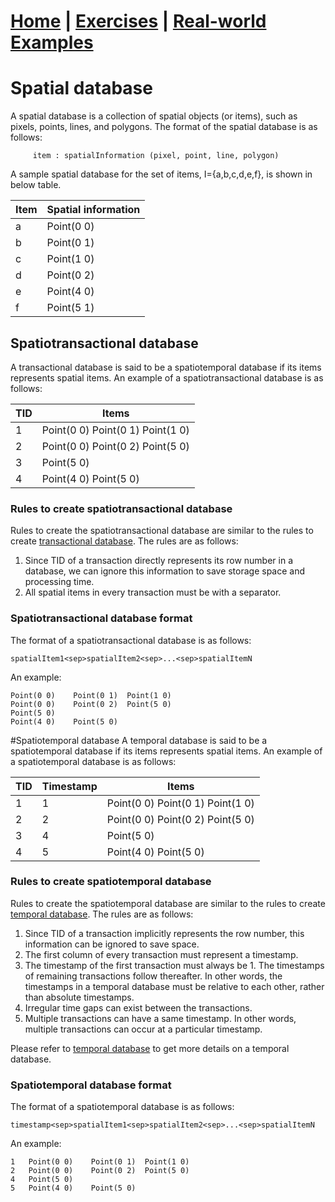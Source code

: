 # **[Home](index.html) | [Exercises](exercises.html) | [Real-world Examples](examples.html)**  

# Spatial database

A spatial database is a collection of spatial objects (or items), such as pixels, points, lines, and polygons. 
   The format of the spatial database is as follows:
   
         item : spatialInformation (pixel, point, line, polygon)

   A sample spatial database for the set of items, I={a,b,c,d,e,f}, is shown in below table.
  
 Item |  Spatial information 
  --- | -----
  a   | Point(0 0)
  b   | Point(0 1)
  c   | Point(1 0)
  d   | Point(0 2)
  e   | Point(4 0)
  f   | Point(5 1)


## Spatiotransactional database
A transactional database is said to be a spatiotemporal database if its items represents spatial items. An example of a 
spatiotransactional database is as follows:

TID | Items
--- | -----
 1  | Point(0 0)    Point(0 1)  Point(1 0)
 2  | Point(0 0)    Point(0 2)  Point(5 0)
 3  | Point(5 0)
 4  | Point(4 0)    Point(5 0)
 
### Rules to create spatiotransactional database 
Rules to create the spatiotransactional database are similar to the rules to create [transactional database](transactionalDatabase.html). 
The rules are as follows:
1. Since TID of a transaction directly represents its row number in a database, we can ignore this information 
to save storage space and processing time. 
1. All spatial items in every transaction must be with a separator.   
 
 
 ### Spatiotransactional database format
The format of a spatiotransactional database is as follows:
    
    spatialItem1<sep>spatialItem2<sep>...<sep>spatialItemN
    
An example:

    Point(0 0)    Point(0 1)  Point(1 0)
    Point(0 0)    Point(0 2)  Point(5 0)
    Point(5 0)
    Point(4 0)    Point(5 0)


#Spatiotemporal database
A temporal database is said to be a spatiotemporal database if its items represents spatial items. An example of a 
spatiotemporal database is as follows:

TID | Timestamp | Items
--- | --------- | -----
 1  | 1 | Point(0 0)    Point(0 1)  Point(1 0)
 2  | 2 | Point(0 0)    Point(0 2)  Point(5 0)
 3  | 4 | Point(5 0)
 4  | 5 | Point(4 0)    Point(5 0)

### Rules to create spatiotemporal database 
Rules to create the spatiotemporal database are similar to the rules to create [temporal database](temporalDatabase.html). 
The rules are as follows:
1. Since TID of a transaction implicitly represents the row number, this information can be ignored to save space.
1. The first column of every transaction must represent a timestamp. 
1. The timestamp of the first transaction must always be 1. The timestamps of remaining transactions follow thereafter. 
   In other words, the timestamps in a temporal database must be relative to each other, rather than absolute timestamps.
1. Irregular time gaps can exist between the transactions.
1. Multiple transactions can have a same timestamp. In other words, multiple transactions can occur at a particular timestamp.


 Please refer to [temporal database](temporalDatabase.html) to get more details on a temporal database. 
 
### Spatiotemporal database format
The format of a spatiotemporal database is as follows:
    
    timestamp<sep>spatialItem1<sep>spatialItem2<sep>...<sep>spatialItemN
    
An example:

    1   Point(0 0)    Point(0 1)  Point(1 0)
    2   Point(0 0)    Point(0 2)  Point(5 0)
    4   Point(5 0)
    5   Point(4 0)    Point(5 0)